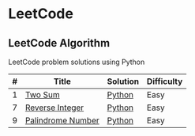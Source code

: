 # LeetCode

## LeetCode Algorithm

LeetCode problem solutions using Python

| #   | Title                                                                 | Solution                                           | Difficulty |
| --- | --------------------------------------------------------------------- | -------------------------------------------------- | ---------- |
| 1   | [Two Sum](https://leetcode.com/problems/two-sum/)                     | [Python](./Algorithms/Python/two_sum.py)           | Easy       |
| 7   | [Reverse Integer](https://leetcode.com/problems/reverse-integer/)     | [Python](./Algorithms/Python/reverse_integer.py)   | Easy       |
| 9   | [Palindrome Number](https://leetcode.com/problems/palindrome-number/) | [Python](./Algorithms/Python/palindrome_number.py) | Easy       |
